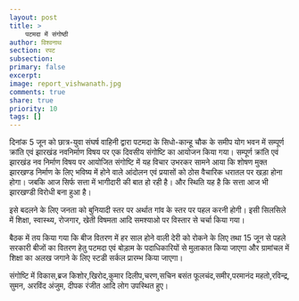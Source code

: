 ```yaml
---
layout: post
title: >
    पटमदा में संगोष्ठी
author: विश्वनाथ
section: रपट
subsection:
primary: false
excerpt:
image: report_vishwanath.jpg
comments: true
share: true
priority: 10
tags: []
---
```


दिनांक 5 जून को छात्र-युवा संघर्ष वाहिनी द्वारा पटमदा के सिधो-कान्हू चौक के समीप योग भवन में सम्पूर्ण क्रांति एवं झारखंड नवनिर्माण विषय पर एक दिवसीय संगोष्टि का आयोजन किया गया। सम्पूर्ण क्रांति एवं झारखंड नव निर्माण विषय पर आयोजित संगोष्टि में यह विचार उभरकर सामने आया कि शोषण मुक्त झारखण्ड निर्माण के लिए भविष्य में होने वाले आंदोलन एवं प्रयासों को ठोस वैचारिक धरातल पर खड़ा होना होगा। जबकि आज सिर्फ सत्ता में भागीदारी की बात हो रही है। और स्थिति यह है कि सत्ता आज भी झारखण्डी विरोधी बना हुआ है।

इसे बदलने के लिए जनता को बुनियादी स्तर पर अर्थात गांव के स्तर पर पहल करनी होगी। इसी सिलसिले में शिक्षा, स्वास्थ्य, रोजगार, खेती विषमता आदि समश्याओ पर विस्तार  से चर्चा किया गया।

बैठक में तय किया गया कि बीज वितरण में हर साल होने वाली देरी को रोकने के लिए तथा 15 जून से पहले सरकारी बीजों का वितरण हेतु पटमदा एवं बोड़ाम के पदाधिकारियों से मुलाकात किया जाएगा और ग्रामांचल में शिक्षा का अलख जगाने के लिए स्टडी सर्कल प्रारम्भ किया जाएगा।

संगोष्टि में विकास,ब्रज किशोर,खिरोद,कुमार दिलीप,चरण,सचिन बसंत फूलचंद,समीर,परमानंद महतो,रविन्द्र, सुमन, अरविंद अंजुम, दीपक रंजीत आदि लोग उपस्थित हुए।